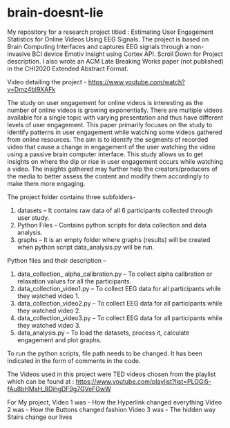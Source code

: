 # brain-doesnt-lie
My repository for a research project titled : Estimating User Engagement Statistics for Online Videos Using EEG Signals. The project is based on Brain Computing Interfaces and captures EEG signals through a non-invasive BCI device Emotiv Insight using Cortex API. Scroll Down for Project description. I also wrote an ACM Late Breaking Works paper (not published) in the CHI2020 Extended Abstract Format.

Video detailing the project - https://www.youtube.com/watch?v=Dmz4bI9XAFk 

The study on user engagement for online videos is interesting
as the number of online videos is growing exponentially.
There are multiple videos available for a single topic with
varying presentation and thus have different levels of user
engagement. This paper primarily focuses on the study to
identify patterns in user engagement while watching some
videos gathered from online resources. The aim is to identify
the segments of recorded video that cause a change
in engagement of the user watching the video using a passive
brain computer interface. This study allows us to get
insights on where the dip or rise in user engagement occurs
while watching a video. The insights gathered may
further help the creators/producers of the media to better
assess the content and modify them accordingly to make
them more engaging.

The project folder contains three subfolders-
1)	datasets – It contains raw data of all 6 participants collected through user study.
2)	Python Files – Contains python scripts for data collection and data analysis.
3)	graphs – It is an empty folder where graphs (results) will be created when python script data_analysis.py will be run.

Python files and their description – 
1)	data_collection_ alpha_calibration.py –  To collect alpha calibration or relaxation values for all the participants.
2)	data_collection_video1.py – To collect EEG data for all participants while they watched video 1.
3)	data_collection_video2.py – To collect EEG data for all participants while they watched video 2.
4)	data_collection_video3.py – To collect EEG data for all participants while they watched video 3.
5)	data_analysis.py – To load the datasets, process it, calculate engagement and plot graphs. 


To run the python scripts,  file path needs to be changed. It has been indicated in the form of comments in the code.


The Videos used in this project were TED videos chosen from the playlist which can be found at : https://www.youtube.com/playlist?list=PLOGi5-fAu8bHMsH_8DihgDF9g7GVeFGwW

For My project,
Video 1 was - How the Hyperlink changed everything
Video 2 was - How the Buttons changed fashion
Video 3 was - The hidden way Stairs change our lives
